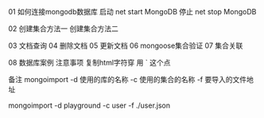 01  如何连接mongodb数据库
      启动   net start MongoDB
	  停止   net stop MongoDB

02  创建集合方法一
    创建集合方法二
        
03  文档查询
04  删除文档
05  更新文档
06  mongoose集合验证
07  集合关联

08  数据库案例
    注意事项  复制html字符穿 用  `  这个点






备注
mongoimport -d 使用的库的名称 -c 使用的集合的名称 -f 要导入的文件地址

mongoimport -d playground -c user -f ./user.json